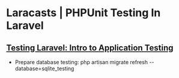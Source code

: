 # Laracasts | PHPUnit Testing In Laravel

## [Testing Laravel: Intro to Application Testing](https://laracasts.com/series/phpunit-testing-in-laravel/episodes/1)
- Prepare database testing: php artisan migrate refresh --database=sqlite_testing

